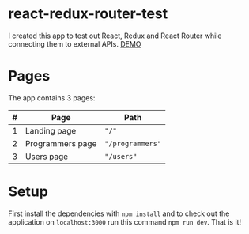 # react-redux-router-test
I created this app to test out React, Redux and React Router while connecting them to external APIs.
[DEMO](https://arnaskro.github.io/react-redux-router-test/)

# Pages
The app contains 3 pages:

| # | Page | Path |
| --- | --- | --- |
| 1 | Landing page | `"/"` |
| 2 | Programmers page | `"/programmers"` |
| 3 | Users page | `"/users"` |

# Setup
First install the dependencies with `npm install` and to check out the application on `localhost:3000` run this command `npm run dev`. That is it!

